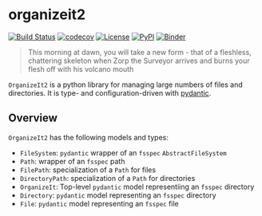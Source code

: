 # organizeit2

[![Build Status](https://github.com/timkpaine/organizeit2/actions/workflows/build.yml/badge.svg?branch=main&event=push)](https://github.com/timkpaine/organizeit2/actions/workflows/build.yml)
[![codecov](https://codecov.io/gh/timkpaine/organizeit2/branch/main/graph/badge.svg)](https://codecov.io/gh/timkpaine/organizeit2)
[![License](https://img.shields.io/github/license/timkpaine/organizeit2)](https://github.com/timkpaine/organizeit2)
[![PyPI](https://img.shields.io/pypi/v/organizeit2.svg)](https://pypi.python.org/pypi/organizeit2)
[![Binder](https://mybinder.org/badge_logo.svg)](https://mybinder.org/v2/gh/timkpaine/organizeit2/main?urlpath=lab)

> This morning at dawn, you will take a new form - that of a fleshless, chattering skeleton when Zorp the Surveyor arrives and burns your flesh off with his volcano mouth

`OrganizeIt2` is a python library for managing large numbers of files and directories. It is type- and configuration-driven with [pydantic](https://docs.pydantic.dev/latest/).

## Overview

`OrganizeIt2` has the following models and types:

- `FileSystem`: `pydantic` wrapper of an `fsspec` `AbstractFileSystem`
- `Path`: wrapper of an `fsspec` path
- `FilePath`: specialization of a `Path` for files
- `DirectoryPath`: specialization of a `Path` for directories
- `OrganizeIt`: Top-level `pydantic` model representiing an `fsspec` directory
- `Directory`: `pydantic` model representing an `fsspec` directory
- `File`: `pydantic` model representing an `fsspec` file




